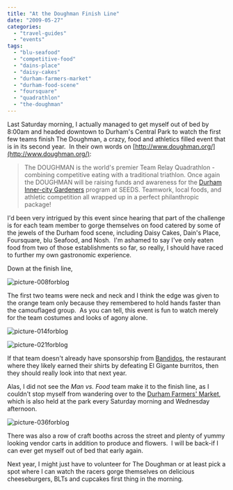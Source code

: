 ```yaml
---
title: "At the Doughman Finish Line"
date: "2009-05-27"
categories: 
  - "travel-guides"
  - "events"
tags: 
  - "blu-seafood"
  - "competitive-food"
  - "dains-place"
  - "daisy-cakes"
  - "durham-farmers-market"
  - "durham-food-scene"
  - "foursquare"
  - "quadrathlon"
  - "the-doughman"
---
```


Last Saturday morning, I actually managed to get myself out of bed by 8:00am and headed downtown to Durham's Central Park to watch the first few teams finish The Doughman, a crazy, food and athletics filled event that is in its second year.  In their own words on [http://www.doughman.org/](http://www.doughman.org/):

> The DOUGHMAN is the world's premier Team Relay Quadrathlon - combining competitive eating with a traditional triathlon. Once again the DOUGHMAN will be raising funds and awareness for the [Durham Inner-city Gardeners](http://doughman.pratt.duke.edu/the_cause) program at SEEDS. Teamwork, local foods, and athletic competition all wrapped up in a perfect philanthropic package!

I'd been very intrigued by this event since hearing that part of the challenge is for each team member to gorge themselves on food catered by some of the jewels of the Durham food scene, including Daisy Cakes, Dain's Place, Foursquare, blu Seafood, and Nosh.  I'm ashamed to say I've only eaten food from two of those establishments so far, so really, I should have raced to further my own gastronomic experience.

Down at the finish line,

![picture-008forblog](http://s3.amazonaws.com/thegourmez-wpmedia/2009/05/picture-008forblog-300x2001.jpg "picture-008forblog")

The first two teams were neck and neck and I think the edge was given to the orange team only because they remembered to hold hands faster than the camouflaged group.  As you can tell, this event is fun to watch merely for the team costumes and looks of agony alone.

![picture-014forblog](http://s3.amazonaws.com/thegourmez-wpmedia/2009/05/picture-014forblog-300x2001.jpg "picture-014forblog")

![picture-021forblog](http://s3.amazonaws.com/thegourmez-wpmedia/2009/05/picture-021forblog-300x2001.jpg "picture-021forblog")

If that team doesn't already have sponsorship from [Bandidos](http://www.bandidoscafe.com/), the restaurant where they likely earned their shirts by defeating El Gigante burritos, then they should really look into that next year.

Alas, I did not see the _Man vs. Food_ team make it to the finish line, as I couldn't stop myself from wandering over to the [Durham Farmers' Market](http://wwwdurhamfarmersmarket.com/), which is also held at the park every Saturday morning and Wednesday afternoon.

![picture-036forblog](http://s3.amazonaws.com/thegourmez-wpmedia/2009/05/picture-036forblog-300x2001.jpg "picture-036forblog")

There was also a row of craft booths across the street and plenty of yummy looking vendor carts in addition to produce and flowers.  I will be back-if I can ever get myself out of bed that early again.

Next year, I might just have to volunteer for The Doughman or at least pick a spot where I can watch the racers gorge themselves on delicious cheeseburgers, BLTs and cupcakes first thing in the morning.

